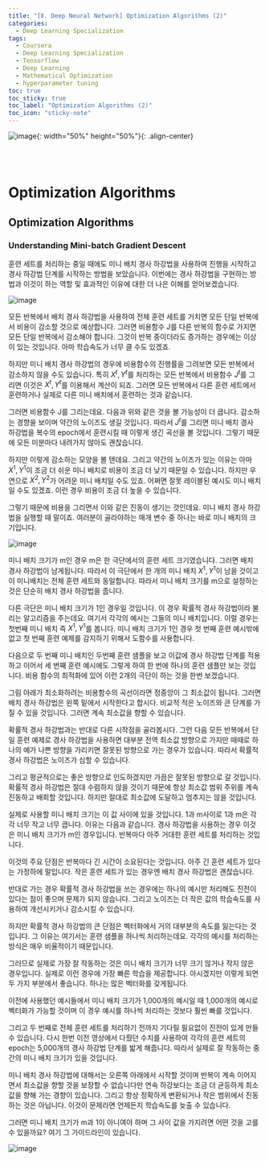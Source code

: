 ```yaml
---
title: "[Ⅱ. Deep Neural Network] Optimization Algorithms (2)"
categories:
  - Deep Learning Specialization
tags:
  - Coursera
  - Deep Learning Specialization
  - Tensorflow
  - Deep Learning
  - Mathematical Optimization
  - hyperparameter tuning
toc: true
toc_sticky: true
toc_label: "Optimization Algorithms (2)"
toc_icon: "sticky-note"
---
```


![image](https://user-images.githubusercontent.com/55765292/177095282-038ee3ed-f543-4793-9eff-f2d5ac239f36.png){: width="50%" height="50%"}{: .align-center}

<br><br>

# Optimization Algorithms

## Optimization Algorithms

### Understanding Mini-batch Gradient Descent

훈련 세트를 처리하는 중일 때에도 미니 배치 경사 하강법을 사용하여 진행을 시작하고 경사 하강법 단계를 시작하는 방법을 보았습니다. 이번에는 경사 하강법을 구현하는 방법과 이것이 하는 역할 및 효과적인 이유에 대한 더 나은 이해를 얻어보겠습니다.

![image](https://user-images.githubusercontent.com/55765292/178188170-243a95a5-d743-4421-b1a3-ddc9869fc27f.png)

모든 반복에서 배치 경사 하강법을 사용하여 전체 훈련 세트를 거치면 모든 단일 반복에서 비용이 감소할 것으로 예상합니다. 그러면 비용함수 J를 다른 반복의 함수로 가지면 모든 단일 반복에서 감소해야 합니다. 그것이 반복 중이더라도 증가하는 경우에는 이상이 있는 것입니다. 아마 학습속도가 너무 클 수도 있겠죠.

하지만 미니 배치 경사 하강법의 경우에 비용함수의 진행률을 그려보면 모든 반복에서 감소하지 않을 수도 있습니다. 특히 $X^t, Y^t$를 처리하는 모든 반복에서 비용함수 $J^t$를 그리면 이것은 $X^t, Y^t$를 이용해서 계산이 되죠. 그러면 모든 반복에서 다른 훈련 세트에서 훈련하거나 실제로 다른 미니 배치에서 훈련하는 것과 같습니다.

그러면 비용함수 J를 그리는데요. 다음과 위와 같은 것을 볼 가능성이 더 큽니다. 감소하는 경향을 보이며 약간의 노이즈도 생길 것입니다. 따라서 $J^t$를 그리면 미니 배치 경사 하강법을 복수의 epoch에서 훈련시킬 때 이렇게 생긴 곡선을 볼 것입니다. 그렇기 때문에 모든 미분마다 내려가지 않아도 괜찮습니다.

하지만 이렇게 감소하는 모양을 볼 텐데요. 그리고 약간의 노이즈가 있는 이유는 아마 $X^1, Y^1$이 조금 더 쉬운 미니 배치로 비용이 조금 더 낮기 때문일 수 있습니다. 하지만 우연으로 $X^2, Y^2$가 어려운 미니 배치일 수도 있죠. 어쩌면 잘못 레이블된 예시도 미니 배치일 수도 있겠죠. 이런 경우 비용이 조금 더 높을 수 있습니다.

그렇기 때문에 비용을 그리면서 이와 같은 진동이 생기는 것인데요. 미니 배치 경사 하강법을 실행할 때 말이죠. 여러분이 골라야하는 매개 변수 중 하나는 바로 미니 배치의 크기입니다.

![image](https://user-images.githubusercontent.com/55765292/178188212-99555a89-ac31-472d-97c7-a6df2af6e0ee.png)

미니 배치 크기가 m인 경우 m은 한 극단에서의 훈련 세트 크기였습니다. 그러면 배치 경사 하강법이 남게됩니다. 따라서 이 극단에서 한 개의 미니 배치 $X^1, Y^1$이 남을 것이고 이 미니배치는 전체 훈련 세트와 동일합니다. 따라서 미니 배치 크기를 m으로 설정하는 것은 단순히 배치 경사 하강법을 줍니다.

다른 극단은 미니 배치 크기가 1인 경우일 것입니다. 이 경우 확률적 경사 하강법이라 불리는 알고리즘을 주는데요. 여기서 각각의 예시는 그들의 미니 배치입니다. 이럴 경우는 첫번째 미니 배치 즉 $X^1, Y^1$를 봅니다. 미니 배치 크기가 1인 경우 첫 번째 훈련 예시밖에 없고 첫 번째 훈련 예제를 감지하기 위해서 도함수를 사용합니다.

다음으로 두 번째 미니 배치인 두번째 훈련 샘플을 보고 이값에 경사 하강법 단계를 적용하고 이어서 세 번째 훈련 예시에도 그렇게 하여 한 번에 하나의 훈련 샘플만 보는 것입니다. 비용 함수의 최적화에 있어 이런 2개의 극단이 하는 것을 한번 보겠습니다.

그림 아래가 최소화하려는 비용함수의 곡선이라면 정중앙이 그 최소값이 됩니다. 그러면 배치 경사 하강법은 왼쪽 밑에서 시작한다고 합시다. 비교적 적은 노이즈와 큰 단계를 가질 수 있을 것입니다. 그러면 계속 최소값을 향할 수 있습니다.

확률적 경사 하강법과는 반대로 다른 시작점을 골라봅시다. 그런 다음 모든 반복에서 단일 훈련 예제로 경사 하강법을 사용하면 대부분 전역 최소값 방향으로 가지만 때때로 하나의 예가 나쁜 방향을 가리키면 잘못된 방향으로 가는 경우가 있습니다. 따라서 확률적 경사 하강법은 노이즈가 심할 수 있습니다.

그리고 평균적으로는 좋은 방향으로 인도하겠지만 가끔은 잘못된 방향으로 갈 것입니다. 확률적 경사 하강법은 절대 수렴하지 않을 것이기 때문에 항상 최소값 범위 주위를 계속 진동하고 배회할 것입니다. 하지만 절대로 최소값에 도달하고 멈추지는 않을 것입니다.

실제로 사용할 미니 배치 크기는 이 값 사이에 있을 것입니다. 1과 m사이로 1과 m은 각각 너무 작고 너무 큽니다. 이유는 다음과 같습니다. 경사 하강법을 사용하는 경우 이것은 미니 배치 크기가 m인 경우입니다. 반복마다 아주 거대한 훈련 세트를 처리하는 것입니다.

이것의 주요 단점은 반복마다 긴 시간이 소요된다는 것입니다. 아주 긴 훈련 세트가 있다는 가정하에 말입니다. 작은 훈련 세트가 있는 경우엔 배치 경사 하강법은 괜찮습니다.

반대로 가는 경우 확률적 경사 하강법을 쓰는 경우에는 하나의 예시만 처리해도 진전이 있다는 점이 좋으며 문제가 되지 않습니다. 그리고 노이즈는 더 작은 값의 학습속도를 사용하여 개선시키거나 감소시킬 수 있습니다.

하지만 확률적 경사 하강법의 큰 단점은 벡터화에서 거의 대부분의 속도를 잃는다는 것입니다. 그 이유는 여기서는 훈련 샘플을 하나씩 처리하는데요. 각각의 예시를 처리하는 방식은 매우 비율적이기 때문입니다.

그러므로 실제로 가장 잘 작동하는 것은 미니 배치 크기가 너무 크기 않거나 작지 않은 경우입니다. 실제로 이런 경우에 가장 빠른 학습을 제공합니다. 아시겠지만 이렇게 되면 두 가지 부분에서 좋습니다. 하나는 많은 벡터화를 갖게됩니다.

이전에 사용했던 예시들에서 미니 배치 크기가 1,000개의 예시일 때 1,000개의 예시로 벡터화가 가능할 것이며 이 경우 예시를 하나씩 처리하는 것보다 훨씬 빠를 것입니다.

그리고 두 번째로 전체 훈련 세트를 처리하기 전까지 기다릴 필요없이 진전이 있게 만들 수 있습니다. 다시 한번 이전 영상에서 다뤘던 수치를 사용하여 각각의 훈련 세트의 epoch는 5,000개의 경사 하강법 단계를 밟게 해줍니다. 따라서 실제로 잘 작동하는 중간의 미니 배치 크기가 있을 것입니다.

미니 배치 경사 하강법에 대해서는 오른쪽 아래에서 시작할 것이며 반복이 계속 이어지면서 최소값을 향할 것을 보장할 수 없습니다만 연속 하강보다는 조금 더 균등하게 최소값을 향해 가는 경향이 있습니다. 그리고 항상 정확하게 변환되거나 작은 범위에서 진동하는 것은 아닙니다. 이것이 문제라면 언제든지 학습속도를 늦출 수 있습니다.

그러면 미니 배치 크기가 m과 1이 아니여야 하며 그 사이 값을 가지려면 어떤 것을 고를 수 있을까요? 여기 그 가이드라인이 있습니다.

![image](https://user-images.githubusercontent.com/55765292/178188227-564a10a5-0ccf-4093-b4ba-04c504acfb14.png)

